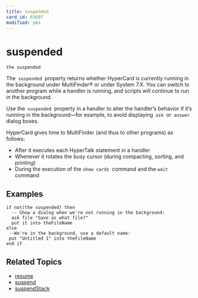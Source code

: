 ```yaml
---
title: suspended
card_id: 83697
modified: yes
---
```


# suspended

`the suspended`

The<code> suspended </code>property returns whether HyperCard is currently running in the background under MultiFinder® or under System 7.X. You can switch to another program while a handler is running, and scripts will continue to run in the background.

Use the<code> suspended </code>property in a handler to alter the handler’s behavior if it’s running in the background—for example, to avoid displaying<code> ask </code>or<code> answer </code>dialog boxes.

HyperCard gives time to MultiFinder (and thus to other programs) as follows:

* After it executes each HyperTalk      statement in a handler
* Whenever it rotates the busy cursor      (during compacting, sorting,     and printing)
* During the execution of the      <code>show cards </code>command and the      <code>wait </code>command

## Examples

```
if not(the suspended) then 
  -- Show a dialog when we're not running in the background:
  ask file "Save as what file?"
  put it into theFileName
else
 --We're in the background, use a default name:
 put "Untitled 1" into theFileName
end if
```

## Related Topics

* [resume](/HyperTalkReference/systemmessages/resume)
* [suspend](/HyperTalkReference/systemmessages/suspend)
* [suspendStack](/HyperTalkReference/systemmessages/suspendStack)
